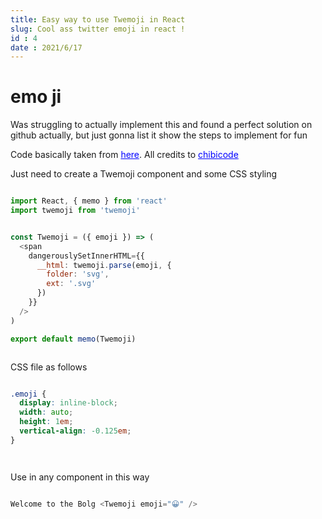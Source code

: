 ```yaml
---
title: Easy way to use Twemoji in React
slug: Cool ass twitter emoji in react !
id : 4
date : 2021/6/17
---
```



# emo ji 

Was struggling to actually implement this and found a perfect solution on github actually, but just gonna list it show the steps to implement for fun

Code basically taken from <a style="color:blue" href="https://gist.github.com/chibicode/fe195d792270910226c928b69a468206">here</a>. All credits to <a style="color:blue" href="https://github.com/chibicode">chibicode</a>


Just need to create a Twemoji component and some CSS styling 

```js

import React, { memo } from 'react'
import twemoji from 'twemoji'


const Twemoji = ({ emoji }) => (
  <span
    dangerouslySetInnerHTML={{
      __html: twemoji.parse(emoji, {
        folder: 'svg',
        ext: '.svg'
      })
    }}
  />
)

export default memo(Twemoji)



```




CSS file as follows 


```css

.emoji {
  display: inline-block;
  width: auto;
  height: 1em;
  vertical-align: -0.125em;
}




```



Use in any component in this way 

```jsx

Welcome to the Bolg <Twemoji emoji="😀" />



```